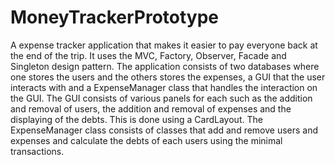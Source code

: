 # MoneyTrackerPrototype
A expense tracker application that makes it easier to pay everyone back at the end of the trip.
It uses the MVC, Factory, Observer, Facade and Singleton design pattern. 
The application consists of two databases where one stores the users and the others stores the expenses, a GUI that the user interacts with and a ExpenseManager class that handles the interaction on the GUI.
The GUI consists of various panels for each such as the addition and removal of users, the addition and removal of expenses and the displaying of the debts. This is done using a CardLayout.
The ExpenseManager class consists of classes that add and remove users and expenses and calculate the debts of each users using the minimal transactions. 

